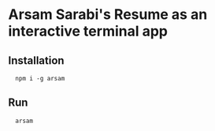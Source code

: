 # Arsam Sarabi's Resume as an interactive terminal app

## Installation

```shell
  npm i -g arsam
```

## Run

```shell
  arsam
```
